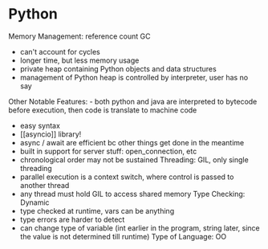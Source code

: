 # Python

Memory Management: reference count GC
- can't account for cycles
- longer time, but less memory usage
- private heap containing Python objects and data structures
- management of Python heap is controlled by interpreter, user has no say

Other Notable Features: - both python and java are interpreted to bytecode before execution, then code is translate to machine code 
- easy syntax
- [[asyncio]] library!
- async / await are efficient bc other things get done in the meantime
- built in support for server stuff: open_connection, etc
- chronological order may not be sustained
Threading: GIL, only single threading
- parallel execution is a context switch, where control is passed to another thread
- any thread must hold GIL to access shared memory
Type Checking: Dynamic
- type checked at runtime, vars can be anything
- type errors are harder to detect
- can change type of variable (int earlier in the program, string later, since the value is not determined till runtime) 
Type of Language: OO